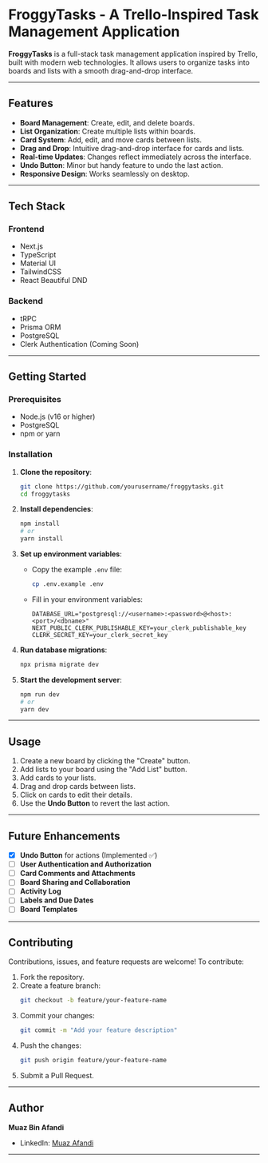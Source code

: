 # **FroggyTasks - A Trello-Inspired Task Management Application**

**FroggyTasks** is a full-stack task management application inspired by Trello, built with modern web technologies. It allows users to organize tasks into boards and lists with a smooth drag-and-drop interface.

---

## **Features**

- **Board Management**: Create, edit, and delete boards.
- **List Organization**: Create multiple lists within boards.
- **Card System**: Add, edit, and move cards between lists.
- **Drag and Drop**: Intuitive drag-and-drop interface for cards and lists.
- **Real-time Updates**: Changes reflect immediately across the interface.
- **Undo Button**: Minor but handy feature to undo the last action.
- **Responsive Design**: Works seamlessly on desktop.

---

## **Tech Stack**

### **Frontend**
- Next.js
- TypeScript
- Material UI
- TailwindCSS
- React Beautiful DND

### **Backend**
- tRPC
- Prisma ORM
- PostgreSQL
- Clerk Authentication (Coming Soon)

---

## **Getting Started**

### **Prerequisites**
- Node.js (v16 or higher)
- PostgreSQL
- npm or yarn

### **Installation**

1. **Clone the repository**:
   ```bash
   git clone https://github.com/yourusername/froggytasks.git
   cd froggytasks
   ```

2. **Install dependencies**:
   ```bash
   npm install
   # or
   yarn install
   ```

3. **Set up environment variables**:
   - Copy the example `.env` file:
     ```bash
     cp .env.example .env
     ```
   - Fill in your environment variables:
     ```env
     DATABASE_URL="postgresql://<username>:<password>@<host>:<port>/<dbname>"
     NEXT_PUBLIC_CLERK_PUBLISHABLE_KEY=your_clerk_publishable_key
     CLERK_SECRET_KEY=your_clerk_secret_key
     ```

4. **Run database migrations**:
   ```bash
   npx prisma migrate dev
   ```

5. **Start the development server**:
   ```bash
   npm run dev
   # or
   yarn dev
   ```

---

## **Usage**

1. Create a new board by clicking the "Create" button.
2. Add lists to your board using the "Add List" button.
3. Add cards to your lists.
4. Drag and drop cards between lists.
5. Click on cards to edit their details.
6. Use the **Undo Button** to revert the last action.

---

## **Future Enhancements**

- [x] **Undo Button** for actions (Implemented ✅)
- [ ] **User Authentication and Authorization**
- [ ] **Card Comments and Attachments**
- [ ] **Board Sharing and Collaboration**
- [ ] **Activity Log**
- [ ] **Labels and Due Dates**
- [ ] **Board Templates**

---

## **Contributing**

Contributions, issues, and feature requests are welcome! To contribute:
1. Fork the repository.
2. Create a feature branch:
   ```bash
   git checkout -b feature/your-feature-name
   ```
3. Commit your changes:
   ```bash
   git commit -m "Add your feature description"
   ```
4. Push the changes:
   ```bash
   git push origin feature/your-feature-name
   ```
5. Submit a Pull Request.

---

## **Author**

**Muaz Bin Afandi**  
- LinkedIn: [Muaz Afandi](https://www.linkedin.com/in/your-profile)

---

